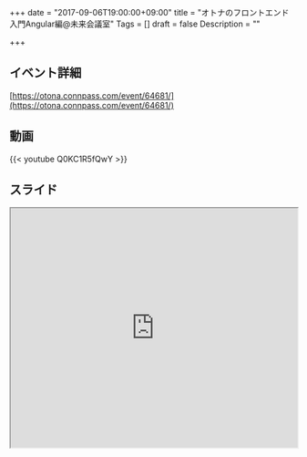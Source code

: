 +++
date = "2017-09-06T19:00:00+09:00"
title = "オトナのフロントエンド入門Angular編@未来会議室"
Tags = []
draft = false
Description = ""

+++

## イベント詳細

[https://otona.connpass.com/event/64681/](https://otona.connpass.com/event/64681/)

## 動画

{{< youtube Q0KC1R5fQwY >}}

## スライド

<iframe src="https://sugumura.github.io/presentation-by-reveal.js/angular-tutorial-20170906.html" onload="this.focus();" width="100%" height="420px">

[https://sugumura.github.io/presentation-by-reveal.js/angular-tutorial-20170906.html](https://sugumura.github.io/presentation-by-reveal.js/angular-tutorial-20170906.html)


